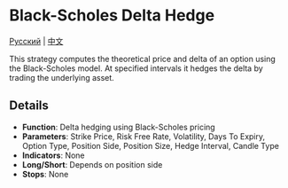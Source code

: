 # Black-Scholes Delta Hedge
[Русский](README_ru.md) | [中文](README_cn.md)

This strategy computes the theoretical price and delta of an option using the Black-Scholes model. At specified intervals it hedges the delta by trading the underlying asset.

## Details
- **Function**: Delta hedging using Black-Scholes pricing
- **Parameters**: Strike Price, Risk Free Rate, Volatility, Days To Expiry, Option Type, Position Side, Position Size, Hedge Interval, Candle Type
- **Indicators**: None
- **Long/Short**: Depends on position side
- **Stops**: None

